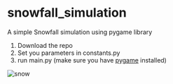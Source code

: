 # snowfall_simulation
A simple Snowfall simulation using pygame library

1. Download the repo
2. Set you parameters in constants.py
3. run main.py (make sure you have [pygame](https://pypi.org/project/pygame/) installed)

![snow](https://github.com/paffon/snowfall_simulation/assets/45170837/79a43dba-a1e9-4105-9720-0b6e6343cae7)
